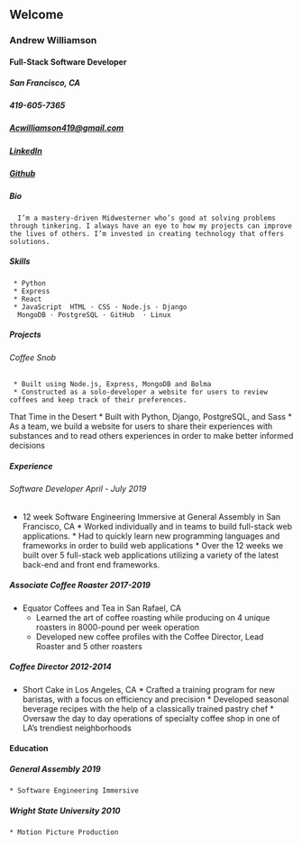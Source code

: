## Welcome
### Andrew Williamson
#### Full-Stack Software Developer 

##### San Francisco, CA
##### 419-605-7365
##### Acwilliamson419@gmail.com
##### [LinkedIn](https://www.linkedin.com/in/acwilliamson) 
##### [Github](https://github.com/andrew0788)


##### Bio
      I’m a mastery-driven Midwesterner who’s good at solving problems through tinkering. I always have an eye to how my projects can improve the lives of others. I’m invested in creating technology that offers solutions.     
##### Skills
     * Python 
     * Express 
     * React 
     * JavaScript  HTML · CSS · Node.js · Django	 
      MongoDB · PostgreSQL · GitHub  · Linux  
##### Projects
###### Coffee Snob
     * Built using Node.js, Express, MongoDB and Bolma
     * Constructed as a solo-developer a website for users to review coffees and keep track of their preferences. 
That Time in the Desert
    * Built with Python, Django, PostgreSQL, and Sass
    * As a team, we build a website for users to share their experiences with  substances and to read others experiences in order to make better informed decisions 
##### Experience 
###### Software Developer	April - July 2019
   * 12 week Software Engineering Immersive at General Assembly in San Francisco, CA
    * Worked individually and in teams to build full-stack web applications.
    * Had to quickly learn new programming languages and frameworks in order to build web applications
    * Over the 12 weeks we built over 5 full-stack web applications utilizing a variety of the latest back-end and front end frameworks. 

##### Associate Coffee Roaster	2017-2019
   * Equator Coffees and Tea in San Rafael, CA
      * Learned the art of coffee roasting while producing on 4 unique roasters in 8000-pound per week operation
      * Developed new coffee profiles with the Coffee Director, Lead Roaster and 5 other roasters

##### Coffee Director	2012-2014
   * Short Cake in Los Angeles, CA
    * Crafted a training program for new baristas, with a focus on efficiency and precision
    * Developed seasonal beverage recipes with the help of a classically trained pastry chef
    * Oversaw the day to day operations of specialty coffee shop in one of LA’s trendiest neighborhoods    
#### Education
##### General Assembly                                                                                                     2019
    * Software Engineering Immersive

##### Wright State University                                                                                           2010
    * Motion Picture Production
